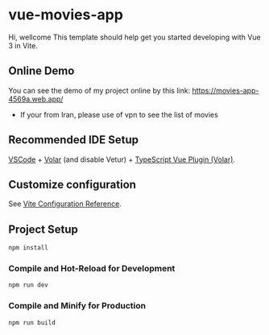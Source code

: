 # vue-movies-app

Hi, wellcome
This template should help get you started developing with Vue 3 in Vite.

## Online Demo
You can see the demo of my project online by this link:
https://movies-app-4569a.web.app/

- If your from Iran, please use of vpn to see the list of movies

## Recommended IDE Setup

[VSCode](https://code.visualstudio.com/) + [Volar](https://marketplace.visualstudio.com/items?itemName=Vue.volar) (and disable Vetur) + [TypeScript Vue Plugin (Volar)](https://marketplace.visualstudio.com/items?itemName=Vue.vscode-typescript-vue-plugin).

## Customize configuration

See [Vite Configuration Reference](https://vitejs.dev/config/).

## Project Setup

```sh
npm install
```

### Compile and Hot-Reload for Development

```sh
npm run dev
```

### Compile and Minify for Production

```sh
npm run build
```
